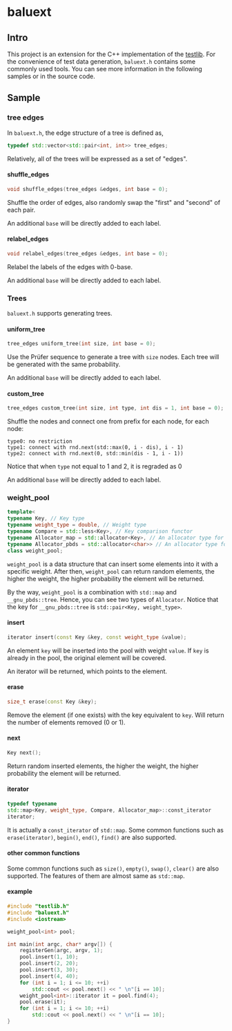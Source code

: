# baluext

## Intro
This project is an extension for the C++ implementation of the [testlib](https://github.com/MikeMirzayanov/testlib). For the convenience of test data generation, `baluext.h` contains some commonly used tools. You can see more information in the following samples or in the source code.

## Sample

### tree edges

In `baluext.h`, the edge structure of a tree is defined as,
```cpp
typedef std::vector<std::pair<int, int>> tree_edges;
```
Relatively, all of the trees will be expressed as a set of "edges".

#### shuffle_edges

```cpp
void shuffle_edges(tree_edges &edges, int base = 0);
```

Shuffle the order of edges, also randomly swap the "first" and "second" of each pair.

An additional `base` will be directly added to each label.

#### relabel_edges

```cpp
void relabel_edges(tree_edges &edges, int base = 0);
```

Relabel the labels of the edges with 0-base.

An additional `base` will be directly added to each label.

### Trees

`baluext.h` supports generating trees.

#### uniform_tree

```cpp
tree_edges uniform_tree(int size, int base = 0);
```

Use the Prüfer sequence to generate a tree with `size` nodes. Each tree will be generated with the same probability.

An additional `base` will be directly added to each label.

#### custom_tree

```cpp
tree_edges custom_tree(int size, int type, int dis = 1, int base = 0);
```

Shuffle the nodes and connect one from prefix for each node, for each node:
```
type0: no restriction
type1: connect with rnd.next(std::max(0, i - dis), i - 1)
type2: connect with rnd.next(0, std::min(dis - 1, i - 1))
```
Notice that when `type` not equal to 1 and 2, it is regraded as 0

An additional `base` will be directly added to each label.

### weight_pool

```cpp
template<
typename Key, // Key type
typename weight_type = double, // Weight type
typename Compare = std::less<Key>, // Key comparison functor
typename Allocator_map = std::allocator<Key>, // An allocator type for std::map
typename Allocator_pbds = std::allocator<char>> // An allocator type for __gnu_pbds::tree
class weight_pool;
```

`weight_pool` is a data structure that can insert some elements into it with a specific weight. After then, `weight_pool` can return random elements, the higher the weight, the higher probability the element will be returned.

By the way, `weight_pool` is a combination with `std::map` and `__gnu_pbds::tree`. Hence, you can see two types of `Allocator`. Notice that the key for `__gnu_pbds::tree` is `std::pair<Key, weight_type>`.

#### insert

```cpp
iterator insert(const Key &key, const weight_type &value);
```

An element `key` will be inserted into the pool with weight `value`. If `key` is already in the pool, the original element will be covered.

An iterator will be returned, which points to the element.

#### erase

```cpp
size_t erase(const Key &key);
```

Remove the element (if one exists) with the key equivalent to `key`. Will return the number of elements removed (0 or 1).

#### next

```cpp
Key next();
```

Return random inserted elements, the higher the weight, the higher probability the element will be returned.

#### iterator

```cpp
typedef typename 
std::map<Key, weight_type, Compare, Allocator_map>::const_iterator
iterator;
```
It is actually a `const_iterator` of `std::map`. Some common functions such as `erase(iterator)`, `begin()`, `end()`, `find()` are also supported.

#### other common functions

Some common functions such as `size()`, `empty()`, `swap()`, `clear()` are also supported. The features of them are almost same as `std::map`.

#### example

```cpp
#include "testlib.h"
#include "baluext.h"
#include <iostream>

weight_pool<int> pool;

int main(int argc, char* argv[]) {
    registerGen(argc, argv, 1);
    pool.insert(1, 10);
    pool.insert(2, 20);
    pool.insert(3, 30);
    pool.insert(4, 40);
    for (int i = 1; i <= 10; ++i)
        std::cout << pool.next() << " \n"[i == 10];
    weight_pool<int>::iterator it = pool.find(4);
    pool.erase(it);
    for (int i = 1; i <= 10; ++i)
        std::cout << pool.next() << " \n"[i == 10];
}
```
